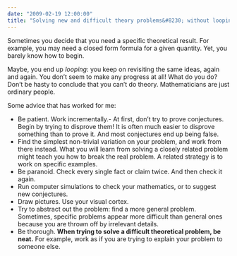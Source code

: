```yaml
---
date: "2009-02-19 12:00:00"
title: "Solving new and difficult theory problems&#8230; without looping into oblivion"
---
```




Sometimes you decide that you need a specific theoretical result. For example, you may need a closed form formula for a given quantity. Yet, you barely know how to begin.

Maybe, you end up <em>looping</em>: you keep on revisiting the same ideas, again and again. You don&rsquo;t seem to make any progress at all!
What do you do? Don&rsquo;t be hasty to conclude that you can&rsquo;t do theory. Mathematicians are just ordinary people.

Some advice that has worked for me:

- Be patient. Work incrementally.- At first, don&rsquo;t try to prove conjectures. Begin by trying to disprove them! It is often much easier to disprove something than to prove it. And most conjectures end up being false.
- Find the simplest non-trivial variation on your problem, and work from there instead. What you will learn from solving a closely related problem might teach you how to break the real problem. A related strategy is to work on specific examples.
- Be paranoid. Check every single fact or claim twice. And then check it again.
- Run computer simulations to check your mathematics, or to suggest new conjectures.
- Draw pictures. Use your visual cortex.
- Try to abstract out the problem: find a more general problem. Sometimes, specific problems appear more difficult than general ones because you are thrown off by irrelevant details.
- Be thorough. __When trying to solve a difficult theoretical problem, be neat.__ For example, work as if you are trying to explain your problem to someone else.


